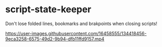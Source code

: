 # script-state-keeper
Don't lose folded lines, bookmarks and brakpoints when closing scripts!



https://user-images.githubusercontent.com/16458555/134418456-9eca3258-6575-49d2-9b94-dfb11ffd9157.mp4

